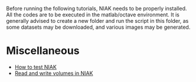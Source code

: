Before running the following tutorials, NIAK needs to be properly installed. All the codes are to be executed in the matlab/octave environment. It is generally advised to create a new folder and run the script in this folder, as some datasets may be downloaded, and various images may be generated. 

# Miscellaneous
 * [How to test NIAK](niak_tutorial_test.html)
 * [Read and write volumes in NIAK](niak_tutorial_read_write.html) 

